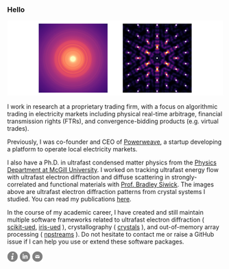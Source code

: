 ### Hello

<img src="https://raw.githubusercontent.com/LaurentRDC/LaurentRDC/master/images/header.svg"/>

I work in research at a proprietary trading firm, with a focus on algorithmic trading in electricity markets including physical real-time arbitrage, financial transmission rights (FTRs), and convergence-bidding products (e.g. virtual trades).

Previously, I was co-founder and CEO of [Powerweave](https://powerweave.io), a startup developing a platform to operate local electricity markets.

I also have a Ph.D. in ultrafast condensed matter physics from the [Physics Department at McGill University](http://www.physics.mcgill.ca/). I worked on tracking ultrafast energy flow with ultrafast electron diffraction and diffuse scattering in strongly-correlated and functional materials with [Prof. Bradley Siwick](http://www.physics.mcgill.ca/siwicklab/). The images above are ultrafast electron diffraction patterns from crystal systems I studied. You can read my publications [here](https://laurentrdc.xyz/publications.html).

In the course of my academic career, I have created and still maintain multiple software frameworks related to ultrafast electron diffraction ( [scikit-ued](https://github.com/LaurentRDC/scikit-ued), [iris-ued](https://github.com/LaurentRDC/iris-ued) ), crystallography ( [crystals](https://github.com/LaurentRDC/crystals) ), and out-of-memory array processing ( [npstreams](https://github.com/LaurentRDC/npstreams) ). Do not hesitate to contact me or raise a GitHub issue if I can help you use or extend these software packages.

[<img src="https://raw.githubusercontent.com/LaurentRDC/LaurentRDC/master/images/info.svg" alt="personal website" width="25" height="25"/>](https://laurentrdc.xyz) [<img src="https://raw.githubusercontent.com/LaurentRDC/LaurentRDC/master/images/linkedin.svg" alt="LinkedIn profile" width="25" height="25"/>](https://www.linkedin.com/in/laurentrdc) [<img src="https://raw.githubusercontent.com/LaurentRDC/LaurentRDC/master/images/mail.svg" alt="e-mail" width="25" height="25"/>](mailto:laurent.decotret@outlook.com)
<!-- 
    ATTRIBUTION
    This profile layout was inspired by F. Poitevin (https://github.com/fredericpoitevin)
    Icons modified from http://www.entypo.com/ 
-->
